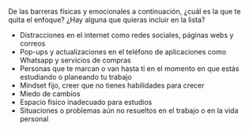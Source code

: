 De las barreras físicas y emocionales a continuación, ¿cuál es la que te quita el enfoque? ¿Hay alguna que quieras incluir en la lista?

- Distracciones en el internet como redes sociales, páginas webs y correos
- Pop-ups y actualizaciones en el teléfono de aplicaciones como Whatsapp y servicios de compras
- Personas que te marcan o van hasta ti en el momento en que estás estudiando o planeando tu trabajo
- Mindset fijo, creer que no tienes habilidades para crecer
- Miedo de cambios
- Espacio físico inadecuado para estudios
- Situaciones o problemas aún no resueltos en el trabajo o en la vida personal
